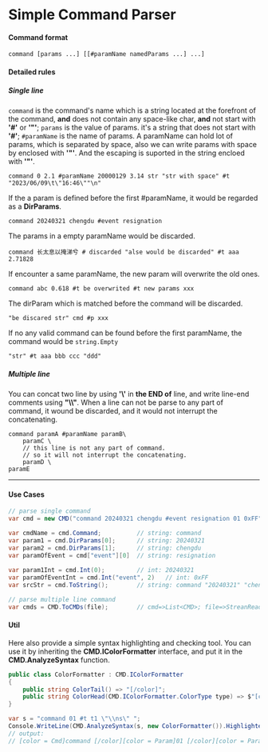 # Simple Command Parser

#### Command format

```
command [params ...] [[#paramName namedParams ...] ...]
```

#### Detailed rules

##### Single line

`command` is the command's name which is a string located at the forefront of the command, **and** does not contain any space-like char, **and** not start with **'#'** or **'"'**;
`params` is the value of params. it's a string that does not start with **'#'**;
`#paramName` is the name of params. A paramName can hold lot of params, which is separated by space, also we can write params with space by enclosed with **'"'**. And the escaping is suported in the string encloed with **'"'**.

```
command 0 2.1 #paramName 20000129 3.14 str "str with space" #t "2023/06/09\t\"16:46\""\n"
```

If the a param is defined before the first #paramName, it would be  regarded as a **DirParams**.

```
command 20240321 chengdu #event resignation
```

The params in a empty paramName would be discarded. 

```
command 长太息以掩涕兮 # discarded "alse would be discarded" #t aaa 2.71828
```

If encounter a same paramName, the new param will overwrite the old ones.

```
command abc 0.618 #t be overwrited #t new params xxx
```

The dirParam which is matched before the command will be discarded.

```
"be discared str" cmd #p xxx
```

If no any valid command can be found before the first paramName, the command would be `string.Empty`

```
"str" #t aaa bbb ccc "ddd"
```

##### Multiple line

You can concat two line by using **'\\'** in **the END of** line, and write line-end comments using **"\\\\"**. When a line can not be parse to any part of command, it wound be discarded, and it would not interrupt the concatenating.

```
command paramA #paramName paramB\
    paramC \
    // this line is not any part of command.
    // so it will not interrupt the concatenating.
    paramD \
paramE
```

-----

#### Use Cases

```c#
// parse single command
var cmd = new CMD("command 20240321 chengdu #event resignation 01 0xFF");

var cmdName = cmd.Command; 			// string: command
var param1 = cmd.DirParams[0]; 		// string: 20240321
var param2 = cmd.DirParams[1]; 		// string: chengdu
var paramOfEvent = cmd["event"][0] 	// string: resignation
    
var param1Int = cmd.Int(0);			// int: 20240321
var paramOfEventInt = cmd.Int("event", 2)	// int: 0xFF
var srcStr = cmd.ToString();		// string: command "20240321" "chengdu" #event "resignation" "01" "0xFF"

// parse multiple line command
var cmds = CMD.ToCMDs(file);		// cmd=>List<CMD>; file=>StreanReader
```

#### Util

Here also provide a simple syntax highlighting and checking tool. You can use it by inheriting the **CMD.IColorFormatter** interface, and put it in the **CMD.AnalyzeSyntax** function.

```c#
public class ColorFormatter : CMD.IColorFormatter
{
    public string ColorTail() => "[/color]";
    public string ColorHead(CMD.IColorFormatter.ColorType type) => $"[color = {type}]";
}
```

```c#
var s = "command 01 #t t1 \"\\ns\" ";
Console.WriteLine(CMD.AnalyzeSyntax(s, new ColorFormatter()).HighlightedCommand);
// output:
// [color = Cmd]command [/color][color = Param]01 [/color][color = ParamName]#t [/color][color = Param]t1 [/color][color = String]"[color = EscapeChar]\n[/color]s"[/color]
```